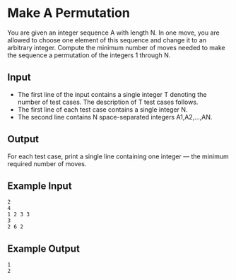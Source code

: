 # Make A Permutation

You are given an integer sequence A with length N. In one move, you are allowed to choose one element of this sequence and change it to an arbitrary integer. Compute the minimum number of moves needed to make the sequence a permutation of the integers 1 through N.

## Input

- The first line of the input contains a single integer T denoting the number of test cases. The description of T test cases follows.
- The first line of each test case contains a single integer N.
- The second line contains N space-separated integers A1,A2,…,AN.

## Output

For each test case, print a single line containing one integer — the minimum required number of moves.

## Example Input

```
2
4
1 2 3 3
3
2 6 2
```

## Example Output

```
1
2
```
